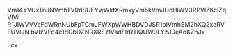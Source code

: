 Vm14YVUxTnJNVmhTV0dSUFYwWktXRmxyVm5kVmJGcHlWV3RPVlZKclZqVlVi
R1JIWVVVeFdWRnNUbFpTCmJFWXpWWHBDVDJSR1pIVmhSM2hXQ2xaRVFUVlJN
bVIzVFd4c1dGbDZNRXREYlVadFlrRTlQUW9LYzJ0eAoKZnJx

ucx